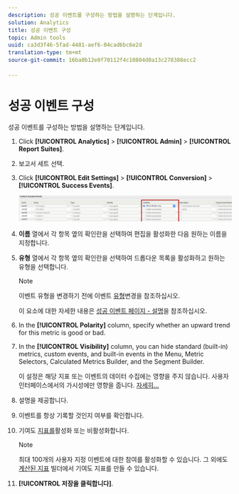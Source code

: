 ```yaml
---
description: 성공 이벤트를 구성하는 방법을 설명하는 단계입니다.
solution: Analytics
title: 성공 이벤트 구성
topic: Admin tools
uuid: ca3d3f46-5fad-4481-aef6-04cad6bc6e2d
translation-type: tm+mt
source-git-commit: 16ba0b12e0f70112f4c10804d0a13c278388ecc2

---
```



# 성공 이벤트 구성

성공 이벤트를 구성하는 방법을 설명하는 단계입니다.

1. Click **[!UICONTROL Analytics]** &gt; **[!UICONTROL Admin]** &gt; **[!UICONTROL Report Suites]**.
1. 보고서 세트 선택.
1. Click **[!UICONTROL Edit Settings]** &gt; **[!UICONTROL Conversion]** &gt; **[!UICONTROL Success Events]**.

   ![단계 결과](assets/success_event_page.png)

1. **이름** 열에서 각 항목 옆의 확인란을 선택하여 편집을 활성화한 다음 원하는 이름을 지정합니다.
1. **유형** 열에서 각 항목 옆의 확인란을 선택하여 드롭다운 목록을 활성화하고 원하는 유형을 선택합니다.

   >[!NOTE]
   >
   >이벤트 유형을 변경하기 전에 이벤트 [유형](/help/admin/admin/c-success-events/event-type.md)변경을 참조하십시오.

   이 요소에 대한 자세한 내용은 [성공 이벤트 페이지 - 설명](/help/admin/admin/c-success-events/success-event.md)을 참조하십시오.

1. In the **[!UICONTROL Polarity]** column, specify whether an upward trend for this metric is good or bad.
1. In the **[!UICONTROL Visibility]** column, you can hide standard (built-in) metrics, custom events, and built-in events in the Menu, Metric Selectors, Calculated Metrics Builder, and the Segment Builder.

   이 설정은 해당 지표 또는 이벤트의 데이터 수집에는 영향을 주지 않습니다. 사용자 인터페이스에서의 가시성에만 영향을 줍니다. [자세히...](/help/admin/admin/metric-visibility.md)
1. 설명을 제공합니다.
1. 이벤트를 항상 기록할 것인지 여부를 확인합니다.
1. 기여도 [지표를](/help/components/c-variables/c-metrics/metrics-participation.md)활성화 또는 비활성화합니다.

   >[!NOTE]
   >
   >최대 100개의 사용자 지정 이벤트에 대한 참여를 활성화할 수 있습니다. 그 외에도 [계산된 지표](https://marketing.adobe.com/resources/help/en_US/analytics/calcmetrics/participation_metric.html) 빌더에서 기여도 지표를 만들 수 있습니다.

1. **[!UICONTROL 저장을 클릭합니다]**.

